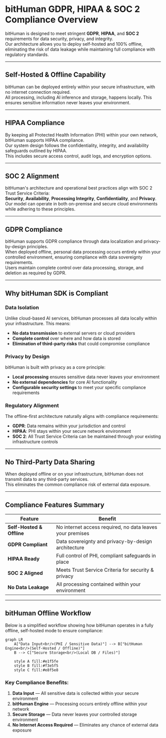 # bitHuman GDPR, HIPAA & SOC 2 Compliance Overview

bitHuman is designed to meet stringent **GDPR**, **HIPAA**, and **SOC 2** requirements for data security, privacy, and integrity.  
Our architecture allows you to deploy self-hosted and 100% offline, eliminating the risk of data leakage while maintaining full compliance with regulatory standards.

---

## Self-Hosted & Offline Capability
bitHuman can be deployed entirely within your secure infrastructure, with no internet connection required.  
All processing, including AI inference and storage, happens locally. This ensures sensitive information never leaves your environment.

---

## HIPAA Compliance
By keeping all Protected Health Information (PHI) within your own network, bitHuman supports HIPAA compliance.  
Our system design follows the confidentiality, integrity, and availability safeguards outlined by HIPAA.  
This includes secure access control, audit logs, and encryption options.

---

## SOC 2 Alignment
bitHuman's architecture and operational best practices align with SOC 2 Trust Service Criteria:  
**Security**, **Availability**, **Processing Integrity**, **Confidentiality**, and **Privacy**.  
Our model can operate in both on-premise and secure cloud environments while adhering to these principles.

---

## GDPR Compliance
bitHuman supports GDPR compliance through data localization and privacy-by-design principles.  
When deployed offline, personal data processing occurs entirely within your controlled environment, ensuring compliance with data sovereignty requirements.  
Users maintain complete control over data processing, storage, and deletion as required by GDPR.

---

## Why bitHuman SDK is Compliant

### Data Isolation
Unlike cloud-based AI services, bitHuman processes all data locally within your infrastructure. This means:
- **No data transmission** to external servers or cloud providers
- **Complete control** over where and how data is stored
- **Elimination of third-party risks** that could compromise compliance

### Privacy by Design
bitHuman is built with privacy as a core principle:
- **Local processing** ensures sensitive data never leaves your environment
- **No external dependencies** for core AI functionality
- **Configurable security settings** to meet your specific compliance requirements

### Regulatory Alignment
The offline-first architecture naturally aligns with compliance requirements:
- **GDPR**: Data remains within your jurisdiction and control
- **HIPAA**: PHI stays within your secure network environment
- **SOC 2**: All Trust Service Criteria can be maintained through your existing infrastructure controls

---

## No Third-Party Data Sharing
When deployed offline or on your infrastructure, bitHuman does not transmit data to any third-party services.  
This eliminates the common compliance risk of external data exposure.

---

## Compliance Features Summary

| Feature | Benefit |
|---------|---------|
| **Self-Hosted & Offline** | No internet access required, no data leaves your premises |
| **GDPR Compliant** | Data sovereignty and privacy-by-design architecture |
| **HIPAA Ready** | Full control of PHI, compliant safeguards in place |
| **SOC 2 Aligned** | Meets Trust Service Criteria for security & privacy |
| **No Data Leakage** | All processing contained within your environment |

---

## bitHuman Offline Workflow

Below is a simplified workflow showing how bitHuman operates in a fully offline, self-hosted mode to ensure compliance:

```mermaid
graph LR
    A["Data Input<br/>(PHI / Sensitive Data)"] --> B["bitHuman Engine<br/>(Self-Hosted / Offline)"]
    B --> C["Secure Storage<br/>(Local DB / Files)"]
    
    style A fill:#e1f5fe
    style B fill:#f3e5f5
    style C fill:#e8f5e8
```

### Key Compliance Benefits:
1. **Data Input** — All sensitive data is collected within your secure environment
2. **bitHuman Engine** — Processing occurs entirely offline within your network
3. **Secure Storage** — Data never leaves your controlled storage environment
4. **No Internet Access Required** — Eliminates any chance of external data exposure
